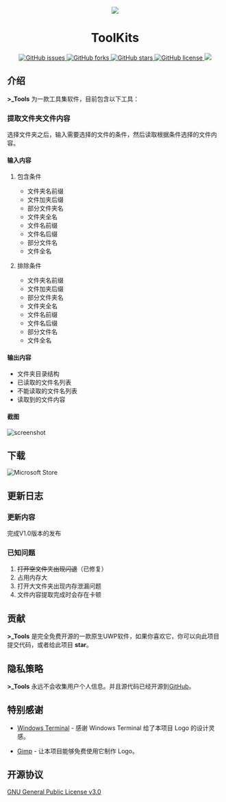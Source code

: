 <p align="center">
  <img align="center" src="https://raw.githubusercontent.com/HaleW/Tools/master/logo/ToolsLogo-300x250.png">
</p>

<h1 align="center">
  ToolKits
</h1>

<p align="center">
    <a href="https://github.com/HaleW/Tools/issues">
        <img alt="GitHub issues" src="https://img.shields.io/github/issues/HaleW/Tools">
    </a>
    <a href="https://github.com/HaleW/Tools/fork">
        <img alt="GitHub forks" src="https://img.shields.io/github/forks/HaleW/Tools">
    </a>
    <a href="https://github.com/HaleW/Tools/stargazers">
        <img alt="GitHub stars" src="https://img.shields.io/github/stars/HaleW/Tools">
    </a>
    <a href="https://github.com/HaleW/Tools/blob/master/LICENSE">
        <img alt="GitHub license" src="https://img.shields.io/github/license/HaleW/Tools">
    </a>
    <a href="#">
        <img src="https://img.shields.io/badge/platform-windows%2010%20%7C%20uwp-blue">
    </a>
</p>

## 介绍

**>_Tools** 为一款工具集软件，目前包含以下工具：

### 提取文件夹文件内容

选择文件夹之后，输入需要选择的文件的条件，然后读取根据条件选择的文件内容。

#### 输入内容

1. 包含条件
    - 文件夹名前缀
    - 文件加夹后缀
    - 部分文件夹名
    - 文件夹全名
    - 文件名前缀
    - 文件名后缀
    - 部分文件名
    - 文件全名

2. 排除条件
    - 文件夹名前缀
    - 文件加夹后缀
    - 部分文件夹名
    - 文件夹全名
    - 文件名前缀
    - 文件名后缀
    - 部分文件名
    - 文件全名

#### 输出内容

- 文件夹目录结构
- 已读取的文件名列表
- 不能读取的文件名列表
- 读取到的文件内容

#### 截图

![screenshot](https://raw.githubusercontent.com/HaleW/Tools/master/screenshots/screenshots.png)

## 下载

![Microsoft Store](https://www.microsoft.com/zh-cn/p/tools/9pb0vbfl7z5x)

## 更新日志

### 更新内容

完成V1.0版本的发布

### 已知问题

1. ~~打开空文件夹出现闪退~~（已修复）
2. 占用内存大
3. 打开大文件夹出现内存泄漏问题
4. 文件内容提取完成时会存在卡顿

## 贡献

**>_Tools** 是完全免费开源的一款原生UWP软件，如果你喜欢它，你可以向此项目提交代码，或者给此项目 **star**。

## 隐私策略

**>_Tools** 永远不会收集用户个人信息。并且源代码已经开源到[GitHub](https://github.com/halew/Tools)。

## 特别感谢

- [Windows Terminal](https://github.com/microsoft/terminal) - 感谢 Windows Terminal 给了本项目 Logo 的设计灵感。

- [Gimp](https://www.gimp.org/) - 让本项目能够免费使用它制作 Logo。

## 开源协议

[GNU General Public License v3.0](https://github.com/HaleW/Tools/blob/master/LICENSE)
